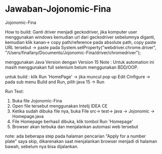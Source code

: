 # Jawaban-Jojonomic-Fina
 Jojonomic-Fina

How to build:
Ganti driver menjadi geckodriver, jika komputer user menggunakan windows
kemudian url dari geckodriver sebelumnya diganti, kemudian klik kanan-> copy path/reference
pada absolute path, copy paste URL tersebut -> paste pada System.setProperty("webdriver.chrome.driver", "/Users/finafany/Documents/Jojonomic-Fina/driver/chromedriver");

menggunakan Java Version dengan Version 15
Note : Untuk automation ini masih menggunakan full selenium belum menggunakan BDD/OOP.

untuk build :
klik Run 'HomePage' -> jika muncul pop up Edit Cinfigure -> pada sub menu Build and Run, pilih java 15 -> Run

Run Test:
1. Buka file Jojonomic-Fina
2. Open file tersebut menggunakan Intelij IDEA CE
3. Ketika sudah dibuka file nya, buka File src-> test-> java -> Jojonomic -> Homepage.java
4. File Homepage berhasil dibuka, klik tombol Run 'Homepage'
5. Browser akan terbuka dan menjalankan automasi web tersebut

note:
ada beberapa step pada halaman pencarian "Apply for a number plate" saya skip, dikarenakan saat menjalankan browser menjadi di halaman bawah,
sebelum nya bisa dijalankan. 
